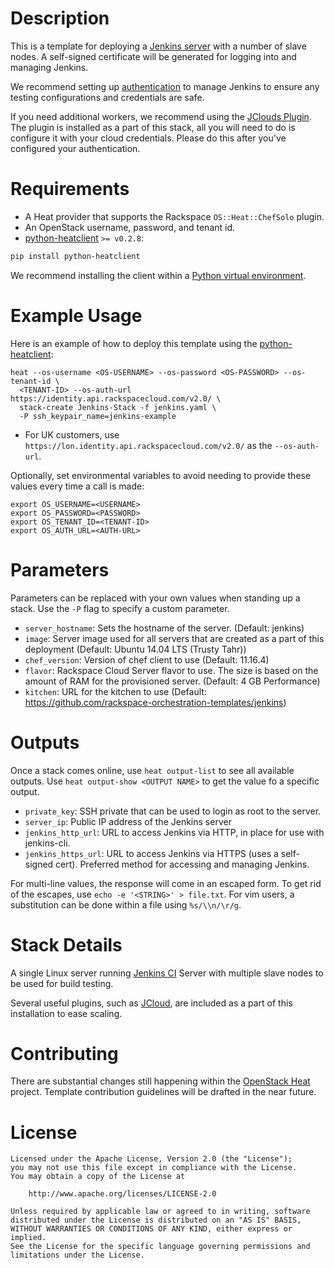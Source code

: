 Description
===========

This is a template for deploying a [Jenkins server](http://jenkins-ci.org/)
with a number of slave nodes. A self-signed certificate will be generated for
logging into and managing Jenkins.

We recommend setting up
[authentication](https://wiki.jenkins-ci.org/display/JENKINS/Standard+Security+Setup)
to manage Jenkins to ensure any testing configurations and credentials are
safe.

If you need additional workers, we recommend using the [JClouds
Plugin](https://wiki.jenkins-ci.org/display/JENKINS/JClouds+Plugin). The plugin
is installed as a part of this stack, all you will need to do is configure it
with your cloud credentials.  Please do this after you've configured your
authentication.

Requirements
============
* A Heat provider that supports the Rackspace `OS::Heat::ChefSolo` plugin.
* An OpenStack username, password, and tenant id.
* [python-heatclient](https://github.com/openstack/python-heatclient)
`>= v0.2.8`:

```bash
pip install python-heatclient
```

We recommend installing the client within a [Python virtual
environment](http://www.virtualenv.org/).

Example Usage
=============
Here is an example of how to deploy this template using the
[python-heatclient](https://github.com/openstack/python-heatclient):

```
heat --os-username <OS-USERNAME> --os-password <OS-PASSWORD> --os-tenant-id \
  <TENANT-ID> --os-auth-url https://identity.api.rackspacecloud.com/v2.0/ \
  stack-create Jenkins-Stack -f jenkins.yaml \
  -P ssh_keypair_name=jenkins-example
```

* For UK customers, use `https://lon.identity.api.rackspacecloud.com/v2.0/` as
the `--os-auth-url`.

Optionally, set environmental variables to avoid needing to provide these
values every time a call is made:

```
export OS_USERNAME=<USERNAME>
export OS_PASSWORD=<PASSWORD>
export OS_TENANT_ID=<TENANT-ID>
export OS_AUTH_URL=<AUTH-URL>
```

Parameters
==========
Parameters can be replaced with your own values when standing up a stack. Use
the `-P` flag to specify a custom parameter.

* `server_hostname`: Sets the hostname of the server. (Default: jenkins)
* `image`: Server image used for all servers that are created as a part of this
  deployment (Default: Ubuntu 14.04 LTS (Trusty Tahr))
* `chef_version`: Version of chef client to use (Default: 11.16.4)
* `flavor`: Rackspace Cloud Server flavor to use. The size is based on the
  amount of RAM for the provisioned server. (Default: 4 GB Performance)
* `kitchen`: URL for the kitchen to use (Default:
  https://github.com/rackspace-orchestration-templates/jenkins)


Outputs
=======
Once a stack comes online, use `heat output-list` to see all available outputs.
Use `heat output-show <OUTPUT NAME>` to get the value fo a specific output.

* `private_key`: SSH private that can be used to login as root to the server.
* `server_ip`: Public IP address of the Jenkins server
* `jenkins_http_url`: URL to access Jenkins via HTTP, in place for use with
  jenkins-cli.
* `jenkins_https_url`: URL to access Jenkins via HTTPS (uses a self-signed
  cert). Preferred method for accessing and managing Jenkins.

For multi-line values, the response will come in an escaped form. To get rid of
the escapes, use `echo -e '<STRING>' > file.txt`. For vim users, a substitution
can be done within a file using `%s/\\n/\r/g`.

Stack Details
=============
A single Linux server running [Jenkins
CI](http://jenkins-ci.org/content/about-jenkins-ci) Server with multiple slave
nodes to be used for build testing.

Several useful plugins, such as
[JCloud](https://wiki.jenkins-ci.org/display/JENKINS/JClouds+Plugin), are
included as a part of this installation to ease scaling.

Contributing
============
There are substantial changes still happening within the [OpenStack
Heat](https://wiki.openstack.org/wiki/Heat) project. Template contribution
guidelines will be drafted in the near future.

License
=======
```
Licensed under the Apache License, Version 2.0 (the "License");
you may not use this file except in compliance with the License.
You may obtain a copy of the License at

    http://www.apache.org/licenses/LICENSE-2.0

Unless required by applicable law or agreed to in writing, software
distributed under the License is distributed on an "AS IS" BASIS,
WITHOUT WARRANTIES OR CONDITIONS OF ANY KIND, either express or implied.
See the License for the specific language governing permissions and
limitations under the License.
```
